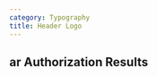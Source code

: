 ```yaml
---
category: Typography
title: Header Logo
---
```


<div class="docs-example">
    <h2 class="page-header page-header-brand">
    <div class="page-header-title">
        <span class="app-icon app-icon-black">ar</span> 
        Authorization Results
    </div>
    <div class="page-header-logo">
        <a href="http://www.example.com" class=" spaces-logo holderjs" aria-label="spaces logo"></a>
    </div>
    </h2>
</div>
